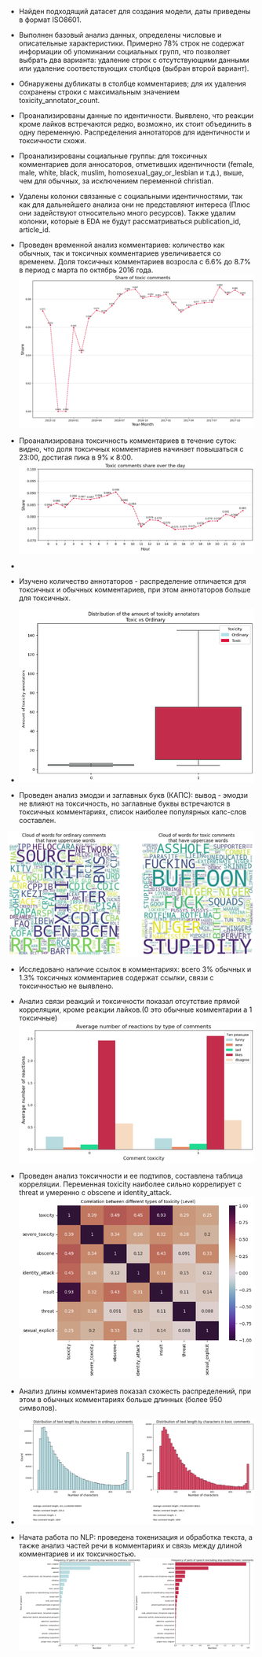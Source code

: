 - Найден подходящий датасет для создания модели, даты приведены в формат ISO8601.

- Выполнен базовый анализ данных, определены числовые и описательные характеристики. Примерно 78% строк не содержат информации об упоминании социальных групп, что позволяет выбрать два варианта: удаление строк с отсутствующими данными или удаление соответствующих столбцов (выбран второй вариант).

- Обнаружены дубликаты в столбце комментариев; для их удаления сохранены строки с максимальным значением toxicity_annotator_count.

- Проанализированы данные по идентичности. Выявлено, что реакции кроме лайков встречаются редко, возможно, их стоит объединить в одну переменную. Распределения аннотаторов для идентичности и токсичности схожи.

- Проанализированы социальные группы: для токсичных комментариев доля анносаторов, отметивших идентичности (female, male, white, black, muslim, homosexual_gay_or_lesbian и т.д.), выше, чем для обычных, за исключением переменной christian.

- Удалены колонки связанные с социальными идентичностями, так как для дальнейшего анализа они не представляют интереса (Плюс они задействуют относительно много ресурсов). Также удалим колонки, которые в EDA не будут рассматриваться publication_id, article_id.

- Проведен временной анализ комментариев: количество как обычных, так и токсичных комментариев увеличивается со временем. Доля токсичных комментариев возросла с 6.6% до 8.7% в период с марта по октябрь 2016 года.
![comments_datetime.png](images/comments_datetime.png)
- Проанализирована токсичность комментариев в течение суток: видно, что доля токсичных комментариев начинает повышаться с 23:00, достигая пика в 9% к 8:00.
![comments_toxicity_in_a_day..png](images/comments_toxicity_in_a_day.png)
- 
- Изучено количество аннотаторов - распределение отличается для токсичных и обычных комментариев, при этом аннотаторов больше для токсичных.
- ![distrubition_annotators.png](images/distrubition_annotators.png)

- Проведен анализ эмодзи и заглавных букв (КАПС): вывод - эмодзи не влияют на токсичность, но заглавные буквы встречаются в токсичных комментариях, список наиболее популярных капс-слов составлен.

![toxic_not_toxic_caps.png](images/toxic_not_toxic_caps.png)

- Исследовано наличие ссылок в комментариях: всего 3% обычных и 1.3% токсичных комментариев содержат ссылки, связи с токсичностью не выявлено.

- Анализ связи реакций и токсичности показал отсутствие прямой корреляции, кроме реакции лайков.(0 это обычные комментарии а 1 токсичные)
![reactions.png](images/reactions.png)

- Проведен анализ токсичности и ее подтипов, составлена таблица корреляции. Переменная toxicity наиболее сильно коррелирует с threat и умеренно с obscene и identity_attack.
![corellation_table.png](images/corellation_table.png)

- Анализ длины комментариев показал схожесть распределений, при этом в обычных комментариях больше длинных (более 950 символов).
- ![comments_length.png](images/comments_length.png)



- Начата работа по NLP: проведена токенизация и обработка текста, а также анализ частей речи в комментариях и связь между длиной комментариев и их токсичностью.
![parts_of_speech.png](images/parts_of_speech.png)
